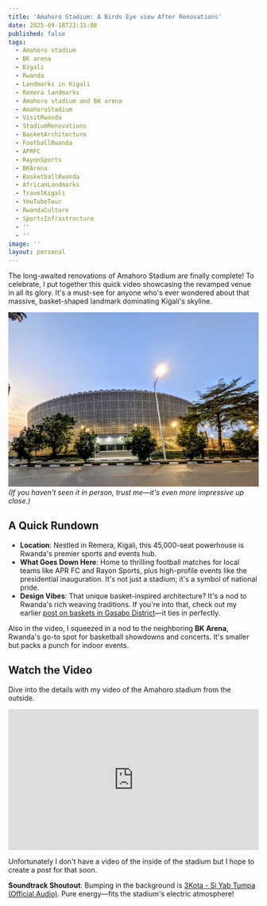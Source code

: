 ```yaml
---
title: 'Amahoro Stadium: A Birds Eye view After Renovations'
date: 2025-09-18T22:15:00
published: false
tags:
  - Amahoro stadium
  - BK arena
  - Kigali
  - Rwanda
  - Landmarks in Kigali
  - Remera landmarks
  - Amahoro stadium and BK arena
  - AmahoroStadium
  - VisitRwanda
  - StadiumRenovations
  - BasketArchitecture
  - FootballRwanda
  - APRFC
  - RayonSports
  - BKArena
  - BasketballRwanda
  - AfricanLandmarks
  - TravelKigali
  - YouTubeTour
  - RwandaCulture
  - SportsInfrastructure
  - ''
  - ''
image: ''
layout: personal
---
```

The long-awaited renovations of Amahoro Stadium are finally complete! To celebrate, I put together this quick video showcasing the revamped venue in all its glory. It's a must-see for anyone who's ever wondered about that massive, basket-shaped landmark dominating Kigali's skyline.

![Amahoro Stadium exterior resembling a woven basket](/assets/images/1000257968.jpg "Amahoro Stadium exterior resembling a woven basket")  
_(If you haven't seen it in person, trust me—it's even more impressive up close.)_

## A Quick Rundown

- **Location**: Nestled in Remera, Kigali, this 45,000-seat powerhouse is Rwanda's premier sports and events hub.
- **What Goes Down Here**: Home to thrilling football matches for local teams like APR FC and Rayon Sports, plus high-profile events like the presidential inauguration. It's not just a stadium; it's a symbol of national pride.
- **Design Vibes**: That unique basket-inspired architecture? It's a nod to Rwanda's rich weaving traditions. If you're into that, check out my earlier [post on baskets in Gasabo District](https://rdjarbeng.com/personal/gasabo_basket/)—it ties in perfectly.

Also in the video, I squeezed in a nod to the neighboring **BK Arena**, Rwanda's go-to spot for basketball showdowns and concerts. It's smaller but packs a punch for indoor events.

## Watch the Video

Dive into the details with my video of the Amahoro stadium from the outside. 

<div style="position: relative; padding-bottom: 56.25%; height: 0; overflow: hidden;">
  <iframe 
    src="https://www.youtube.com/embed/jiec7XXD6EY" 
    title="Why is there a giant basket on this building? – Amahoro Stadium Tour" 
    frameborder="0" 
    allow="accelerometer; autoplay; clipboard-write; encrypted-media; gyroscope; picture-in-picture; web-share" 
    referrerpolicy="strict-origin-when-cross-origin" 
    allowfullscreen 
    style="position: absolute; top: 0; left: 0; width: 100%; height: 100%;">
  </iframe>
</div>

Unfortunately I don't have a video of the inside of the stadium but I hope to create a post for that soon.

**Soundtrack Shoutout**: Bumping in the background is [3Kota - Si Yab Tumpa (Official Audio)](https://www.youtube.com/watch?v=7qL4BmTQkrc). Pure energy—fits the stadium's electric atmosphere!
